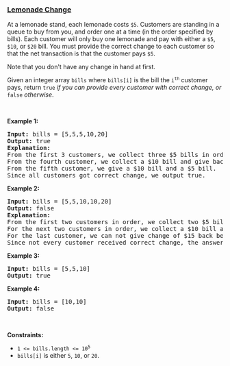 ### [Lemonade Change](https://leetcode.com/problems/lemonade-change)

<p>At a lemonade stand, each lemonade costs <code>$5</code>. Customers are standing in a queue to buy from you, and order one at a time (in the order specified by bills). Each customer will only buy one lemonade and pay with either a <code>$5</code>, <code>$10</code>, or <code>$20</code> bill. You must provide the correct change to each customer so that the net transaction is that the customer pays <code>$5</code>.</p>

<p>Note that you don&#39;t have any change in hand at first.</p>

<p>Given an integer array <code>bills</code> where <code>bills[i]</code> is the bill the <code>i<sup>th</sup></code> customer pays, return <code>true</code> <em>if you can provide every customer with correct change, or</em> <code>false</code> <em>otherwise</em>.</p>

<p>&nbsp;</p>
<p><strong>Example 1:</strong></p>

<pre>
<strong>Input:</strong> bills = [5,5,5,10,20]
<strong>Output:</strong> true
<strong>Explanation:</strong> 
From the first 3 customers, we collect three $5 bills in order.
From the fourth customer, we collect a $10 bill and give back a $5.
From the fifth customer, we give a $10 bill and a $5 bill.
Since all customers got correct change, we output true.
</pre>

<p><strong>Example 2:</strong></p>

<pre>
<strong>Input:</strong> bills = [5,5,10,10,20]
<strong>Output:</strong> false
<strong>Explanation:</strong> 
From the first two customers in order, we collect two $5 bills.
For the next two customers in order, we collect a $10 bill and give back a $5 bill.
For the last customer, we can not give change of $15 back because we only have two $10 bills.
Since not every customer received correct change, the answer is false.
</pre>

<p><strong>Example 3:</strong></p>

<pre>
<strong>Input:</strong> bills = [5,5,10]
<strong>Output:</strong> true
</pre>

<p><strong>Example 4:</strong></p>

<pre>
<strong>Input:</strong> bills = [10,10]
<strong>Output:</strong> false
</pre>

<p>&nbsp;</p>
<p><strong>Constraints:</strong></p>

<ul>
	<li><code>1 &lt;= bills.length &lt;= 10<sup>5</sup></code></li>
	<li><code>bills[i]</code> is either <code>5</code>, <code>10</code>, or <code>20</code>.</li>
</ul>
